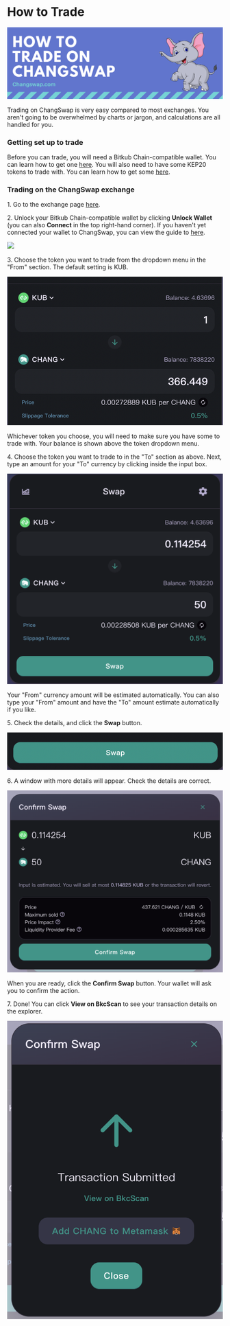 # How to Trade

![](../../.gitbook/assets/howtotrade.png)

Trading on ChangSwap is very easy compared to most exchanges. You aren't going to be overwhelmed by charts or jargon, and calculations are all handled for you.

### Getting set up to trade

Before you can trade, you will need a Bitkub Chain-compatible wallet. You can learn how to get one [here](https://docs.changswap.com/get-started/wallet-guide). You will also need to have some KEP20 tokens to trade with. You can learn how to get some [here](https://docs.changswap.com/get-started/kep20-guide).

### Trading on the ChangSwap exchange

1\. Go to the exchange page [here](https://changswap.com).

2\. Unlock your Bitkub Chain-compatible wallet by clicking **Unlock Wallet** (you can also **Connect** in the top right-hand corner). If you haven't yet connected your wallet to ChangSwap, you can view the guide to [here](https://docs.changswap.com/get-started/connection-guide).

![](<../../.gitbook/assets/image (12).png>)

3\. Choose the token you want to trade from the dropdown menu in the "From" section. The default setting is KUB.

![](<../../.gitbook/assets/截屏2022-04-14 09.19.42.png>)

Whichever token you choose, you will need to make sure you have some to trade with. Your balance is shown above the token dropdown menu.

4\. Choose the token you want to trade to in the "To" section as above. Next, type an amount for your "To" currency by clicking inside the input box.

![](<../../.gitbook/assets/截屏2022-04-14 09.20.33.png>)

Your "From" currency amount will be estimated automatically. You can also type your "From" amount and have the "To" amount estimate automatically if you like.

5\. Check the details, and click the **Swap** button.

![](<../../.gitbook/assets/截屏2022-04-14 09.21.19.png>)

6\. A window with more details will appear. Check the details are correct.

![](<../../.gitbook/assets/截屏2022-04-14 09.21.42.png>)

When you are ready, click the **Confirm Swap** button. Your wallet will ask you to confirm the action.

7\. Done! You can click **View on BkcScan** to see your transaction details on the explorer.

![](<../../.gitbook/assets/截屏2022-04-14 09.23.03.png>)
